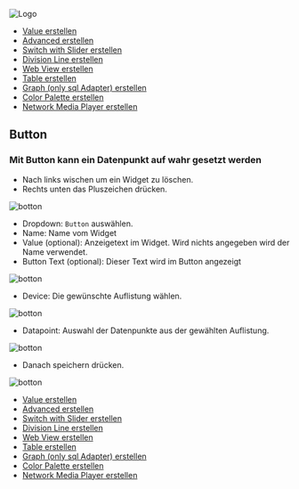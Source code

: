 ![Logo](../../admin/hiob.png)

-   [Value erstellen](value.md)
-   [Advanced erstellen](advanced.md)
-   [Switch with Slider erstellen](switch_w_slider.md)
-   [Division Line erstellen](division.md)
-   [Web View erstellen](webview.md)
-   [Table erstellen](table.md)
-   [Graph (only sql Adapter) erstellen](graph.md)
-   [Color Palette erstellen](color.md)
-   [Network Media Player erstellen](media_player.md)

## Button

### Mit Button kann ein Datenpunkt auf wahr gesetzt werden

- Nach links wischen um ein Widget zu löschen.
- Rechts unten das Pluszeichen drücken.

![botton](img/app_template.png)


- Dropdown: `Button` auswählen.
- Name: Name vom Widget
- Value (optional): Anzeigetext im Widget. Wird nichts angegeben wird der Name verwendet.
- Button Text (optional): Dieser Text wird im Button angezeigt

![botton](img/app_create_button.png)

- Device: Die gewünschte Auflistung wählen.

![botton](img/app_create_button_device.png)

- Datapoint: Auswahl der Datenpunkte aus der gewählten Auflistung.

![botton](img/app_create_button_dp.png)

- Danach speichern drücken.

![botton](img/app_create_button_done.png)


-   [Value erstellen](value.md)
-   [Advanced erstellen](advanced.md)
-   [Switch with Slider erstellen](switch_w_slider.md)
-   [Division Line erstellen](division.md)
-   [Web View erstellen](webview.md)
-   [Table erstellen](table.md)
-   [Graph (only sql Adapter) erstellen](graph.md)
-   [Color Palette erstellen](color.md)
-   [Network Media Player erstellen](media_player.md)